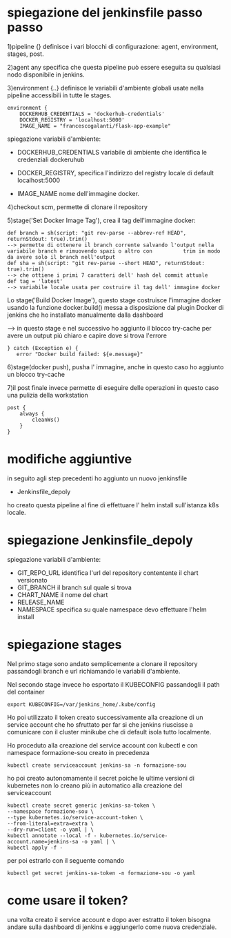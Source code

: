 # spiegazione del jenkinsfile passo passo
1)pipeline {} definisce i vari blocchi di configurazione: agent, environment, stages, post.

2)agent any specifica che questa pipeline può essere eseguita su qualsiasi nodo disponibile in jenkins.

3)environment {..} definisce le variabili d'ambiente globali usate nella pipeline accessibili in tutte le stages.

    environment {
        DOCKERHUB_CREDENTIALS = 'dockerhub-credentials'
        DOCKER_REGISTRY = 'localhost:5000'
        IMAGE_NAME = "francescogalanti/flask-app-example"
spiegazione variabili d'ambiente:

- DOCKERHUB_CREDENTIALS variabile di ambiente che identifica le credenziali dockeruhub

- DOCKER_REGISTRY, specifica l'indirizzo del registry locale di default localhost:5000

- IMAGE_NAME nome dell'immagine docker.

4)checkout scm, permette di clonare il repository 

5)stage('Set Docker Image Tag'), crea il tag dell'immagine docker:

    def branch = sh(script: "git rev-parse --abbrev-ref HEAD", returnStdout: true).trim() 
    --> permette di ottenere il branch corrente salvando l'output nella variabile branch e rimuovendo spazi o altro con          trim in modo da avere solo il branch nell'output
    def sha = sh(script: "git rev-parse --short HEAD", returnStdout: true).trim()
    --> che ottiene i primi 7 caratteri dell' hash del commit attuale
    def tag = 'latest'
    --> variabile locale usata per costruire il tag dell' immagine docker
    
Lo stage('Build Docker Image'), questo stage costruisce l'immagine docker usando la funzione docker.build() messa a disposizione dal plugin Docker di jenkins che ho installato manualmente dalla dashboard

--> in questo stage e nel successivo ho aggiunto il blocco try-cache per avere un output più chiaro e capire dove si trova l'errore

    } catch (Exception e) {
       error "Docker build failed: ${e.message}"
6)stage(docker push), pusha l' immagine, anche in questo caso ho aggiunto un blocco try-cache

7)il post finale invece permette di eseguire delle operazioni in questo caso una pulizia della workstation

    post {
        always {
            cleanWs()
        }
    }

# modifiche aggiuntive
in seguito agli step precedenti ho aggiunto un nuovo jenkinsfile

- Jenkinsfile_depoly

ho creato questa pipeline al fine di effettuare l' helm install sull'istanza k8s locale.
# spiegazione Jenkinsfile_depoly 
spiegazione variabili d'ambiente:

- GIT_REPO_URL identifica l'url del repository contentente il chart versionato
- GIT_BRANCH il branch sul quale si trova
- CHART_NAME il nome del chart
- RELEASE_NAME
- NAMESPACE specifica su quale namespace devo effettuare l'helm install

# spiegazione stages
Nel primo stage sono andato semplicemente a clonare il repository passandogli branch e url richiamando le variabili d'ambiente.

Nel secondo stage invece ho esportato il KUBECONFIG passandogli il path del container

    export KUBECONFIG=/var/jenkins_home/.kube/config
Ho poi utilizzato il token creato successivamente alla creazione di un service account che ho sfruttato per far si che jenkins riuscisse a comunicare con il cluster minikube che di default isola tutto localmente.

Ho proceduto alla creazione del service account con kubectl e con namespace formazione-sou creato in precedenza

    kubectl create serviceaccount jenkins-sa -n formazione-sou
ho poi creato autonomamente il secret poiche le ultime versioni di kubernetes non lo creano più in automatico alla creazione del serviceaccount 

    kubectl create secret generic jenkins-sa-token \
    --namespace formazione-sou \
    --type kubernetes.io/service-account-token \
    --from-literal=extra=extra \
    --dry-run=client -o yaml | \
    kubectl annotate --local -f - kubernetes.io/service-account.name=jenkins-sa -o yaml | \
    kubectl apply -f -
per poi estrarlo con il seguente comando 

    kubectl get secret jenkins-sa-token -n formazione-sou -o yaml
# come usare il token?
una volta creato il service account e dopo aver estratto il token bisogna andare sulla dashboard di jenkins e aggiungerlo come nuova credenziale.
